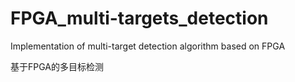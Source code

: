 # FPGA_multi-targets_detection
Implementation of multi-target detection algorithm based on FPGA

基于FPGA的多目标检测
